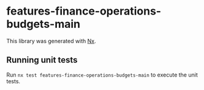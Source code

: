 # features-finance-operations-budgets-main

This library was generated with [Nx](https://nx.dev).

## Running unit tests

Run `nx test features-finance-operations-budgets-main` to execute the unit tests.
